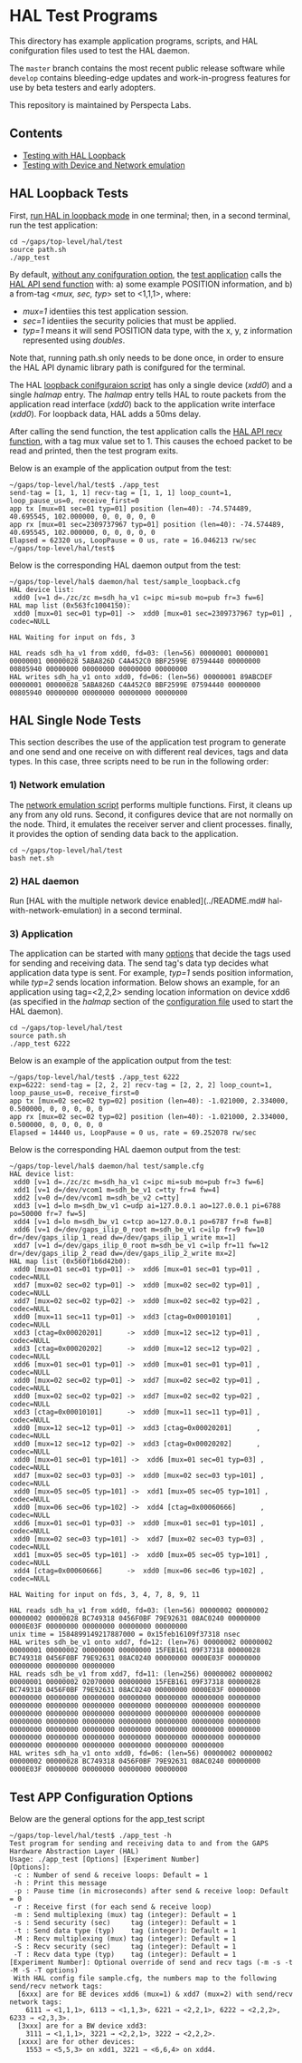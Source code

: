 # HAL Test Programs
This directory has example application programs, scripts, and HAL conifguration files used to test the HAL daemon. 

The `master` branch contains the most recent public release software while `develop` contains bleeding-edge updates and work-in-progress features for use by beta testers and early adopters.

This repository is maintained by Perspecta Labs.

## Contents

- [Testing with HAL Loopback](#HAL-Loopback-Tests)
- [Testing with Device and Network emulation](#HAL-Single-Node-Tests)


## HAL Loopback Tests

First, [run HAL in loopback mode](../README.md#hal-loopback-mode) in one terminal; then, in a second terminal, run the test application:

```
cd ~/gaps/top-level/hal/test
source path.sh 
./app_test
```
By default, [without any conifguration option](#test-app-configuration-options), the [test application](./app_test.c) calls the [HAL API send function](../api/) with: a) some example POSITION information, and b) a from-tag <*mux, sec, typ*> set to <1,1,1>, where:
- *mux=1* identiies this test application session.
- *sec=1* identiies the security policies that must be applied.
- *typ=1* means it will send POSITION data type, with the x, y, z information represented using *doubles*.

Note that, running path.sh only needs to be done once, in order to ensure the HAL API dynamic library path is conifgured for the terminal.

The HAL [loopback conifguraion script](sample_loopback.cfg) has only a single device (*xdd0*) and a single *halmap* entry. The *halmap* entry tells HAL to route packets from the application read interface (*xdd0*) back to the application write interface (*xdd0*). For loopback data, HAL adds a 50ms delay.

After calling the send function, the test application calls the [HAL API recv function](../api/), with a tag mux value set to 1. This causes the echoed packet to be read and printed, then the test program exits.

Below is an example of the application output from the test:
```
~/gaps/top-level/hal/test$ ./app_test 
send-tag = [1, 1, 1] recv-tag = [1, 1, 1] loop_count=1, loop_pause_us=0, receive_first=0
app tx [mux=01 sec=01 typ=01] position (len=40): -74.574489, 40.695545, 102.000000, 0, 0, 0, 0, 0
app rx [mux=01 sec=2309737967 typ=01] position (len=40): -74.574489, 40.695545, 102.000000, 0, 0, 0, 0, 0
Elapsed = 62320 us, LoopPause = 0 us, rate = 16.046213 rw/sec
~/gaps/top-level/hal/test$
```

Below is the corresponding HAL daemon output from the test:

```
~/gaps/top-level/hal$ daemon/hal test/sample_loopback.cfg 
HAL device list:
 xdd0 [v=1 d=./zc/zc m=sdh_ha_v1 c=ipc mi=sub mo=pub fr=3 fw=6]
HAL map list (0x563fc1004150):
 xdd0 [mux=01 sec=01 typ=01] ->  xdd0 [mux=01 sec=2309737967 typ=01] , codec=NULL

HAL Waiting for input on fds, 3

HAL reads sdh_ha_v1 from xdd0, fd=03: (len=56) 00000001 00000001 00000001 00000028 5ABA826D C4A452C0 BBF2599E 07594440 00000000 00805940 00000000 00000000 00000000 00000000
HAL writes sdh_ha_v1 onto xdd0, fd=06: (len=56) 00000001 89ABCDEF 00000001 00000028 5ABA826D C4A452C0 BBF2599E 07594440 00000000 00805940 00000000 00000000 00000000 00000000
```

## HAL Single Node Tests

This section describes the use of the application test program to generate and one send and one receive
on with different real devices, tags and data types.  In this case, three scripts need to be run in the following order:

### 1) Network emulation
The [network emulation script](./net.sh) performs multiple functions. First, it cleans up any from any old runs.  Second, it 
configures device that are not normally on the node. Third, it emulates the receiver server and client processes. finally, it provides the option of sending data back to the application.
```
cd ~/gaps/top-level/hal/test
bash net.sh
```
### 2) HAL daemon
Run [HAL with the multiple network device enabled](../README.md# hal-with-network-emulation) in a second terminal.
 
### 3) Application
The application can be started with many [options](#hal-command-options) that decide the tags used for sending and receiving data. The send tag's data typ  decides what application data type is sent. For example, *typ=1* sends position information, while *typ=2* sends location information. Below shows an example, for an application using tag=<2,2,2> sending location information on device xdd6 (as specified in the *halmap* section of the [configuration file](sample.cfg) used to start the HAL daemon).
```
cd ~/gaps/top-level/hal/test
source path.sh 
./app_test 6222
```

Below is an example of the application output from the test:
````
~/gaps/top-level/hal/test$ ./app_test 6222
exp=6222: send-tag = [2, 2, 2] recv-tag = [2, 2, 2] loop_count=1, loop_pause_us=0, receive_first=0
app tx [mux=02 sec=02 typ=02] position (len=40): -1.021000, 2.334000, 0.500000, 0, 0, 0, 0, 0
app rx [mux=02 sec=02 typ=02] position (len=40): -1.021000, 2.334000, 0.500000, 0, 0, 0, 0, 0
Elapsed = 14440 us, LoopPause = 0 us, rate = 69.252078 rw/sec
````

Below is the corresponding HAL daemon output from the test:
````
~/gaps/top-level/hal$ daemon/hal test/sample.cfg 
HAL device list:
 xdd0 [v=1 d=./zc/zc m=sdh_ha_v1 c=ipc mi=sub mo=pub fr=3 fw=6]
 xdd1 [v=1 d=/dev/vcom1 m=sdh_be_v1 c=tty fr=4 fw=4]
 xdd2 [v=0 d=/dev/vcom1 m=sdh_be_v2 c=tty]
 xdd3 [v=1 d=lo m=sdh_bw_v1 c=udp ai=127.0.0.1 ao=127.0.0.1 pi=6788 po=50000 fr=7 fw=5]
 xdd4 [v=1 d=lo m=sdh_bw_v1 c=tcp ao=127.0.0.1 po=6787 fr=8 fw=8]
 xdd6 [v=1 d=/dev/gaps_ilip_0_root m=sdh_be_v1 c=ilp fr=9 fw=10 dr=/dev/gaps_ilip_1_read dw=/dev/gaps_ilip_1_write mx=1]
 xdd7 [v=1 d=/dev/gaps_ilip_0_root m=sdh_be_v1 c=ilp fr=11 fw=12 dr=/dev/gaps_ilip_2_read dw=/dev/gaps_ilip_2_write mx=2]
HAL map list (0x560f1b6d42b0):
 xdd0 [mux=01 sec=01 typ=01] ->  xdd6 [mux=01 sec=01 typ=01] , codec=NULL
 xdd7 [mux=02 sec=02 typ=01] ->  xdd0 [mux=02 sec=02 typ=01] , codec=NULL
 xdd7 [mux=02 sec=02 typ=02] ->  xdd0 [mux=02 sec=02 typ=02] , codec=NULL
 xdd0 [mux=11 sec=11 typ=01] ->  xdd3 [ctag=0x00010101]      , codec=NULL
 xdd3 [ctag=0x00020201]      ->  xdd0 [mux=12 sec=12 typ=01] , codec=NULL
 xdd3 [ctag=0x00020202]      ->  xdd0 [mux=12 sec=12 typ=02] , codec=NULL
 xdd6 [mux=01 sec=01 typ=01] ->  xdd0 [mux=01 sec=01 typ=01] , codec=NULL
 xdd0 [mux=02 sec=02 typ=01] ->  xdd7 [mux=02 sec=02 typ=01] , codec=NULL
 xdd0 [mux=02 sec=02 typ=02] ->  xdd7 [mux=02 sec=02 typ=02] , codec=NULL
 xdd3 [ctag=0x00010101]      ->  xdd0 [mux=11 sec=11 typ=01] , codec=NULL
 xdd0 [mux=12 sec=12 typ=01] ->  xdd3 [ctag=0x00020201]      , codec=NULL
 xdd0 [mux=12 sec=12 typ=02] ->  xdd3 [ctag=0x00020202]      , codec=NULL
 xdd0 [mux=01 sec=01 typ=101] ->  xdd6 [mux=01 sec=01 typ=03] , codec=NULL
 xdd7 [mux=02 sec=03 typ=03] ->  xdd0 [mux=02 sec=03 typ=101] , codec=NULL
 xdd0 [mux=05 sec=05 typ=101] ->  xdd1 [mux=05 sec=05 typ=101] , codec=NULL
 xdd0 [mux=06 sec=06 typ=102] ->  xdd4 [ctag=0x00060666]      , codec=NULL
 xdd6 [mux=01 sec=01 typ=03] ->  xdd0 [mux=01 sec=01 typ=101] , codec=NULL
 xdd0 [mux=02 sec=03 typ=101] ->  xdd7 [mux=02 sec=03 typ=03] , codec=NULL
 xdd1 [mux=05 sec=05 typ=101] ->  xdd0 [mux=05 sec=05 typ=101] , codec=NULL
 xdd4 [ctag=0x00060666]      ->  xdd0 [mux=06 sec=06 typ=102] , codec=NULL

HAL Waiting for input on fds, 3, 4, 7, 8, 9, 11

HAL reads sdh_ha_v1 from xdd0, fd=03: (len=56) 00000002 00000002 00000002 00000028 BC749318 0456F0BF 79E92631 08AC0240 00000000 0000E03F 00000000 00000000 00000000 00000000
unix time = 1584899149217887000 = 0x15feb16109f37318 nsec
HAL writes sdh_be_v1 onto xdd7, fd=12: (len=76) 00000002 00000002 00000001 00000002 00000000 00000000 15FEB161 09F37318 00000028 BC749318 0456F0BF 79E92631 08AC0240 00000000 0000E03F 00000000 00000000 00000000 00000000
HAL reads sdh_be_v1 from xdd7, fd=11: (len=256) 00000002 00000002 00000001 00000002 02070000 00000000 15FEB161 09F37318 00000028 BC749318 0456F0BF 79E92631 08AC0240 00000000 0000E03F 00000000 00000000 00000000 00000000 00000000 00000000 00000000 00000000 00000000 00000000 00000000 00000000 00000000 00000000 00000000 00000000 00000000 00000000 00000000 00000000 00000000 00000000 00000000 00000000 00000000 00000000 00000000 00000000 00000000 00000000 00000000 00000000 00000000 00000000 00000000 00000000 00000000 00000000 00000000 00000000 00000000 00000000 00000000 00000000 00000000 00000000 00000000 00000000 00000000
HAL writes sdh_ha_v1 onto xdd0, fd=06: (len=56) 00000002 00000002 00000002 00000028 BC749318 0456F0BF 79E92631 08AC0240 00000000 0000E03F 00000000 00000000 00000000 00000000

````
## Test APP Configuration Options
Below are the general options for the app_test script

```
~/gaps/top-level/hal/test$ ./app_test -h
Test program for sending and receiving data to and from the GAPS Hardware Abstraction Layer (HAL)
Usage: ./app_test [Options] [Experiment Number]
[Options]:
 -c : Number of send & receive loops: Default = 1
 -h : Print this message
 -p : Pause time (in microseconds) after send & receive loop: Default = 0
 -r : Receive first (for each send & receive loop) 
 -m : Send multiplexing (mux) tag (integer): Default = 1
 -s : Send security (sec)     tag (integer): Default = 1
 -t : Send data type (typ)    tag (integer): Default = 1
 -M : Recv multiplexing (mux) tag (integer): Default = 1
 -S : Recv security (sec)     tag (integer): Default = 1
 -T : Recv data type (typ)    tag (integer): Default = 1
[Experiment Number]: Optional override of send and recv tags (-m -s -t -M -S -T options)
 With HAL config file sample.cfg, the numbers map to the following send/recv network tags:
  [6xxx] are for BE devices xdd6 (mux=1) & xdd7 (mux=2) with send/recv network tags:
    6111 → <1,1,1>, 6113 → <1,1,3>, 6221 → <2,2,1>, 6222 → <2,2,2>, 6233 → <2,3,3>. 
  [3xxx] are for a BW device xdd3:
    3111 → <1,1,1>, 3221 → <2,2,1>, 3222 → <2,2,2>. 
  [xxxx] are for other devices:
    1553 → <5,5,3> on xdd1, 3221 → <6,6,4> on xdd4. 
```
